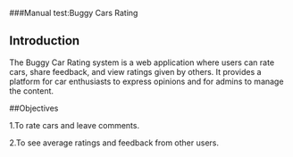 
###Manual test:Buggy Cars Rating

## Introduction

The Buggy Car Rating system is a web application where users can rate cars, share feedback, and view ratings given by others. It provides a platform for car enthusiasts to express opinions and for admins to manage the content.

##Objectives

1.To rate cars and leave comments.

2.To see average ratings and feedback from other users.

